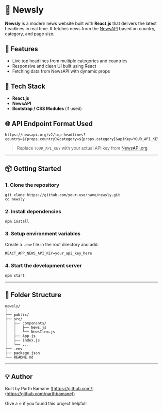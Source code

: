 # 📰 Newsly

**Newsly** is a modern news website built with **React.js** that delivers the latest headlines in real time. It fetches news from the [NewsAPI](https://newsapi.org/) based on country, category, and page size.

## 🚀 Features
- Live top headlines from multiple categories and countries
- Responsive and clean UI built using React
- Fetching data from NewsAPI with dynamic props

## 🔧 Tech Stack
- **React.js**
- **NewsAPI**
- **Bootstrap / CSS Modules** (if used)

## 🌐 API Endpoint Format Used

```
https://newsapi.org/v2/top-headlines?country=${props.country}&category=${props.category}&apiKey=YOUR_API_KEY&pagesize=${props.pagesize}
```

> Replace `YOUR_API_KEY` with your actual API key from [NewsAPI.org](https://newsapi.org/)

---

## 📦 Getting Started

### 1. Clone the repository
```
git clone https://github.com/your-username/newsly.git
cd newsly
```

### 2. Install dependencies
```
npm install
```

### 3. Setup environment variables
Create a `.env` file in the root directory and add:
```
REACT_APP_NEWS_API_KEY=your_api_key_here
```

### 4. Start the development server
```
npm start
```

---

## 📁 Folder Structure
```
newsly/
│
├── public/
├── src/
│   ├── components/
│   │   ├── News.js
│   │   └── NewsItem.js
│   ├── App.js
│   ├── index.js
│   └── ...
├── .env
├── package.json
└── README.md
```

---

## 💡 Author

Built by Parth Bamane ([https://github.com/](https://github.com/parthbamane))

Give a ⭐️ if you found this project helpful!
